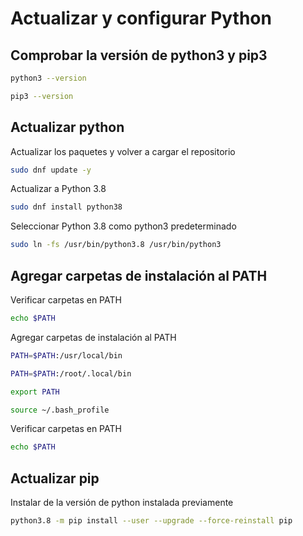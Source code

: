 # Actualizar y configurar Python

## Comprobar la versión de python3 y pip3

```sh
python3 --version
```
```sh
pip3 --version
```

## Actualizar python 

Actualizar los paquetes y volver a cargar el repositorio
```sh
sudo dnf update -y 
```
Actualizar a Python 3.8
```sh
sudo dnf install python38
```
Seleccionar Python 3.8 como python3 predeterminado
```sh
sudo ln -fs /usr/bin/python3.8 /usr/bin/python3
```
## Agregar carpetas de instalación al PATH
Verificar carpetas en PATH
```sh
echo $PATH
```
Agregar carpetas de instalación al PATH
```sh
PATH=$PATH:/usr/local/bin
```
```sh
PATH=$PATH:/root/.local/bin
```
```sh
export PATH
```
```sh
source ~/.bash_profile
```
Verificar carpetas en PATH
```sh
echo $PATH
```
## Actualizar pip
Instalar de la versión de python instalada previamente
```sh
python3.8 -m pip install --user --upgrade --force-reinstall pip
```

